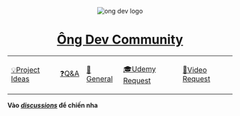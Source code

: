 <style>
table, td, th {
   border: none!important;
}
</style>

<div align="center">

![ong dev logo](https://user-images.githubusercontent.com/40050527/121488840-a9f13c00-c9fd-11eb-9faa-433d9dc7424c.png)

<a href="https://github.com/OngDev/community/discussions">
<h1>Ông Dev Community</h1>
</a>

<table>
    <tr>
        <td>
        <a href="https://github.com/OngDev/community/discussions/categories/project-ideas"><p>💡Project Ideas</p></a>
        </td>
        <td>
        <a href="https://github.com/OngDev/community/discussions/categories/q-a"><p>❓Q&A</p></a>
        </td>
        <td>
        <a href="https://github.com/OngDev/community/discussions/categories/general"><p> 💬General</p></a>
        </td>
        <td>
        <a href="https://github.com/OngDev/community/discussions/categories/udemy-request"><p>🎓Udemy Request</p></a>
        </td>
        <td>
        <a href="https://github.com/OngDev/community/discussions/categories/video-request"><p>🎥Video Request</p></a>
        </td>
    </tr>
</table>
</div>

**Vào _[discussions](https://github.com/OngDev/community/discussions)_ để chiến nha**

